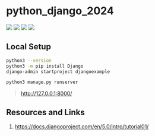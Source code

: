 # python_django_2024

[![](https://img.shields.io/badge/Python-3.12.3-yellow.svg)](https://www.python.org/downloads/) [![](https://img.shields.io/badge/Docker-blue.svg)](https://www.docker.com/) [![](https://img.shields.io/badge/Bitnami-MySQL-red.svg)](https://hub.docker.com/r/bitnami/mysql) [![](https://img.shields.io/badge/Django-5.0.6-green.svg)](https://www.djangoproject.com/) 

## Local Setup

```bash
python3 --version
python3 -m pip install Django
django-admin startproject djangoexample
```

```bash
python3 manage.py runserver
```

> http://127.0.0.1:8000/

## Resources and Links

1. https://docs.djangoproject.com/en/5.0/intro/tutorial01/